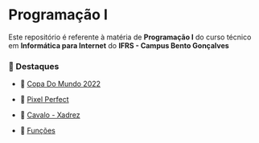 # Programação I
Este repositório é referente à matéria de **Programação I** do curso técnico em **Informática para Internet** do **IFRS - Campus Bento Gonçalves**

### 📌 Destaques 

- 📌 [Copa Do Mundo 2022](https://github.com/eduardomarcolin09/TecInfo1/tree/main/Programa%C3%A7%C3%A3o/HTML_CSS/Copa%20do%20Mundo%20-%202022%20-%20HTML)
- 📌 [Pixel Perfect](https://github.com/eduardomarcolin09/TecInfo1/tree/main/Programa%C3%A7%C3%A3o/HTML_CSS/Pixel%20Perfect)

- 📌 [Cavalo - Xadrez](https://github.com/eduardomarcolin09/TecInfo1/tree/main/Programa%C3%A7%C3%A3o/JavaScript/TE_Complexos/Jogo%20Xadrez%20-%20Cavalo)
- 📌 [Funções](https://github.com/eduardomarcolin09/TecInfo1/tree/main/Programa%C3%A7%C3%A3o/JavaScript/Fun%C3%A7%C3%B5es)

